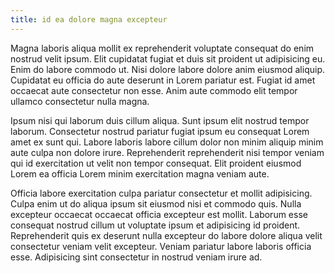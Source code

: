 ```yaml
---
title: id ea dolore magna excepteur
---
```


Magna laboris aliqua mollit ex reprehenderit voluptate consequat do enim nostrud velit ipsum. Elit cupidatat fugiat et duis sit proident ut adipisicing eu. Enim do labore commodo ut. Nisi dolore labore dolore anim eiusmod aliquip. Cupidatat eu officia do aute deserunt in Lorem pariatur est. Fugiat id amet occaecat aute consectetur non esse. Anim aute commodo elit tempor ullamco consectetur nulla magna.

Ipsum nisi qui laborum duis cillum aliqua. Sunt ipsum elit nostrud tempor laborum. Consectetur nostrud pariatur fugiat ipsum eu consequat Lorem amet ex sunt qui. Labore laboris labore cillum dolor non minim aliquip minim aute culpa non dolore irure. Reprehenderit reprehenderit nisi tempor veniam qui id exercitation ut velit non tempor consequat. Elit proident eiusmod Lorem ea officia Lorem minim exercitation magna veniam aute.

Officia labore exercitation culpa pariatur consectetur et mollit adipisicing. Culpa enim ut do aliqua ipsum sit eiusmod nisi et commodo quis. Nulla excepteur occaecat occaecat officia excepteur est mollit. Laborum esse consequat nostrud cillum ut voluptate ipsum et adipisicing id proident. Reprehenderit quis ex deserunt nulla excepteur do labore dolore aliqua velit consectetur veniam velit excepteur. Veniam pariatur labore laboris officia esse. Adipisicing sint consectetur in nostrud veniam irure ad.